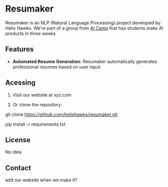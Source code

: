# Resumaker



Resumaker is an NLP (Natural Language Processing) project developed by Helix Hawks. We're part of a group from [AI Camp](https://www.ai-camp.org/)
that has students make AI products in three weeks.

## Features

- **Automated Resume Generation:** Resumaker automatically generates professional resumes based on user input.

## Acessing

1. Visit our website at xyz.com

2. Or clone the repository:

git clone https://github.com/helixhawks/resumaker.git

pip install -r requirements.txt


## License

No Idea

## Contact

 add our website when we make it?
